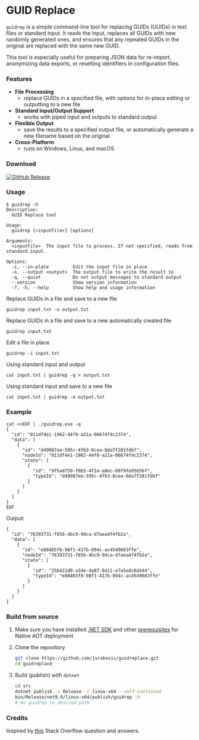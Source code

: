 
# GUID Replace

`guidrep` is a simple command-line tool for replacing GUIDs (UUIDs) in text files or standard input. It reads the input, replaces all GUIDs with new randomly generated ones, and ensures that any repeated GUIDs in the original are replaced with the same new GUID.

This tool is especially useful for preparing JSON data for re-import, anonymizing data exports, or resetting identifiers in configuration files.

### Features

- **File Processing**
	- replace GUIDs in a specified file, with options for in-place editing or outputting to a new file
- **Standard Input/Output Support**
	- works with piped input and outputs to standard output
- **Flexible Output**
	- save the results to a specified output file, or automatically generate a new filename based on the original
- **Cross-Platform**
	- runs on Windows, Linux, and macOS

### Download

[![GitHub Release](https://img.shields.io/github/v/release/jurakovic/guidreplace)](https://github.com/jurakovic/guidreplace/releases/latest)

### Usage

```text
$ guidrep -h
Description:
  GUID Replace tool

Usage:
  guidrep [<inputFile>] [options]

Arguments:
  <inputFile>  The input file to process. If not specified, reads from standard input.

Options:
  -i, --in-place         Edit the input file in place
  -o, --output <output>  The output file to write the result to
  -q, --quiet            Do not output messages to standard output
  --version              Show version information
  -?, -h, --help         Show help and usage information
```

Replace GUIDs in a file and save to a new file

```
guidrep input.txt -o output.txt
```

Replace GUIDs in a file and save to a new automatically created file

```
guidrep input.txt
```

Edit a file in place

```
guidrep -i input.txt
```

Using standard input and output

```
cat input.txt | guidrep -q > output.txt
```

Using standard input and save to a new file

```
cat input.txt | guidrep -o output.txt
```

### Example

```
cat <<EOF | ./guidrep.exe -q
{
  "id": "011df4e1-1962-44f0-a21a-06674f4c2374",
  "data": [
    {
      "id": "d49987ee-595c-4fb3-8cea-8da7f281fdbf",
      "nodeId": "011df4e1-1962-44f0-a21a-06674f4c2374",
      "state": [
        {
          "id": "9f5ad759-f9b5-4f2a-a8ec-8979fe05656f",
          "typeId": "d49987ee-595c-4fb3-8cea-8da7f281fdbf"
        }
      ]
    }
  ]
}
EOF
```

Output:

```
{
  "id": "76393731-f856-4bc9-9dca-d7aea4f4fb2a",
  "data": [
    {
      "id": "e88465f8-98f1-417b-894c-ac4549083ffe",
      "nodeId": "76393731-f856-4bc9-9dca-d7aea4f4fb2a",
      "state": [
        {
          "id": "256422d0-a34e-4a8f-8411-e7a5edc6d444",
          "typeId": "e88465f8-98f1-417b-894c-ac4549083ffe"
        }
      ]
    }
  ]
}
```

### Build from source

1. Make sure you have installed [.NET SDK](https://dotnet.microsoft.com/en-us/download) and other [prerequisites](https://learn.microsoft.com/en-us/dotnet/core/deploying/native-aot/?tabs=linux-ubuntu%2Cnet8#prerequisites) for Native AOT deployment

2. Clone the repository

	```bash
	git clone https://github.com/jurakovic/guidreplace.git
	cd guidreplace
	```

3. Build (publish) with `dotnet`

	```bash
	cd src
	dotnet publish -c Release -r linux-x64 --self-contained
	bin/Release/net9.0/linux-x64/publish/guidrep -h
	# mv guidrep to desired path
	```

### Credits

Inspired by [this](https://stackoverflow.com/questions/2201740/replacing-all-guids-in-a-file-with-new-guids-from-the-command-line) Stack Overflow question and answers.
